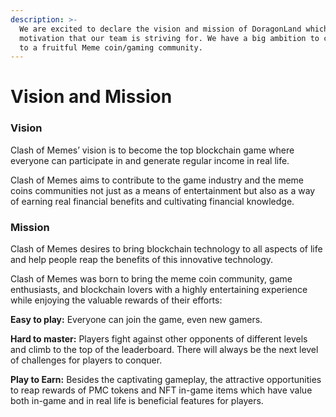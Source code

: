 ```yaml
---
description: >-
  We are excited to declare the vision and mission of DoragonLand which are the
  motivation that our team is striving for. We have a big ambition to contribute
  to a fruitful Meme coin/gaming community.
---
```


# Vision and Mission

### Vision

Clash of Memes’ vision is to become the top blockchain game where everyone can participate in and generate regular income in real life.

Clash of Memes aims to contribute to the game industry and the meme coins communities not just as a means of entertainment but also as a way of earning real financial benefits and cultivating financial knowledge.

### Mission

Clash of Memes desires to bring blockchain technology to all aspects of life and help people reap the benefits of this innovative technology.

Clash of Memes was born to bring the meme coin community, game enthusiasts, and blockchain lovers with a highly entertaining experience while enjoying the valuable rewards of their efforts:

**Easy to play:** Everyone can join the game, even new gamers.

**Hard to master:** Players fight against other opponents of different levels and climb to the top of the leaderboard. There will always be the next level of challenges for players to conquer.

**Play to Earn:** Besides the captivating gameplay, the attractive opportunities to reap rewards of PMC tokens and NFT in-game items which have value both in-game and in real life is beneficial features for players.
